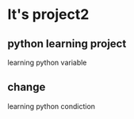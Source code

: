 # It's project2
## python learning project

learning python variable
## change
learning python condiction
